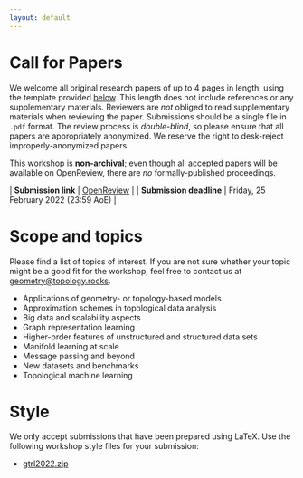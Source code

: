 ```yaml
---
layout: default
---
```


# Call for Papers

We welcome all original research papers of up to 4 pages in length,
using the template provided [below](#style). This length does not include
references or any supplementary materials. Reviewers are *not* obliged
to read supplementary materials when reviewing the paper.  Submissions
should be a single file in `.pdf` format. The review process is
*double-blind*, so please ensure that all papers are appropriately
anonymized. We reserve the right to desk-reject improperly-anonymized
papers.

This workshop is **non-archival**; even though all accepted papers will be
available on OpenReview, there are *no* formally-published proceedings.

| **Submission link** | [OpenReview](https://openreview.net/group?id=ICLR.cc/2022/Workshop/GTRL) |
| **Submission deadline** | Friday, 25 February 2022 (23:59 AoE) |

# Scope and topics

Please find a list of topics of interest. If
you are not sure whether your topic might be a good fit for the
workshop, feel free to contact us at [geometry@topology.rocks](mailto:geometry@topology.rocks).

- Applications of geometry- or topology-based models
- Approximation schemes in topological data analysis
- Big data and scalability aspects
- Graph representation learning
- Higher-order features of unstructured and structured data sets
- Manifold learning at scale
- Message passing and beyond
- New datasets and benchmarks 
- Topological machine learning

# Style

We only accept submissions that have been prepared using LaTeX. Use the
following workshop style files for your submission:

- [gtrl2022.zip](/assets/gtrl2022.zip)
